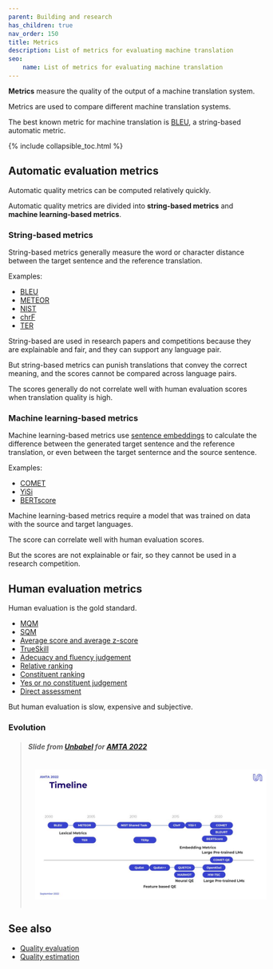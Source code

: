 ```yaml
---
parent: Building and research
has_children: true
nav_order: 150
title: Metrics
description: List of metrics for evaluating machine translation
seo:
    name: List of metrics for evaluating machine translation
---
```


**Metrics** measure the quality of the output of a machine translation system.

Metrics are used to compare different machine translation systems.

The best known metric for machine translation is [BLEU](/nav_bar/building-and-research/metrics/bleu.md), a string-based automatic metric.

{% include collapsible_toc.html %}

## Automatic evaluation metrics

Automatic quality metrics can be computed relatively quickly.

Automatic quality metrics are divided into **string-based metrics** and **machine learning-based metrics**.

### String-based metrics

String-based metrics generally measure the word or character distance between the target sentence and the reference translation.

Examples:
- [BLEU](/nav_bar/building-and-research/metrics/bleu.md)
- [METEOR](/nav_bar/building-and-research/metrics/meteor.md)
- [NIST](/nav_bar/building-and-research/metrics/nist.md)
- [chrF](/nav_bar/building-and-research/metrics/chrF.md)
- [TER](/nav_bar/building-and-research/metrics/ter.md)

String-based are used in research papers and competitions because they are explainable and fair, and they can support any language pair.

But string-based metrics can punish translations that convey the correct meaning, and the scores cannot be compared across language pairs.

The scores generally do not correlate well with human evaluation scores when translation quality is high.


### Machine learning-based metrics

Machine learning-based metrics use [sentence embeddings](/nav_bar/concepts/sentence-embeddings.md) to calculate the difference between the generated target sentence and the reference translation, or even between the target senternce and the source sentence.

Examples:
- [COMET](/nav_bar/building-and-research/metrics/comet.md)
- [YiSi](/nav_bar/building-and-research/metrics/yisi.md)
- [BERTscore](/nav_bar/building-and-research/metrics/bertscore.md)

Machine learning-based metrics require a model that was trained on data with the source and target languages.

The score can correlate well with human evaluation scores.

But the scores are not explainable or fair, so they cannot be used in a research competition.


## Human evaluation metrics

Human evaluation is the gold standard.

- [MQM](/nav_bar/building-and-research/metrics/human-evaluation-metrics.md#mqm)
- [SQM](/nav_bar/building-and-research/metrics/human-evaluation-metrics.md#sqm)
- [Average score and average z-score](/nav_bar/building-and-research/metrics/human-evaluation-metrics.md#average-score-and-average-z-score)
- [TrueSkill](/nav_bar/building-and-research/metrics/human-evaluation-metrics.md#trueskill)
- [Adecuacy and fluency judgement](/nav_bar/building-and-research/metrics/human-evaluation-metrics.md#adequacy-and-fluency-judgement)
- [Relative ranking](/nav_bar/building-and-research/metrics/human-evaluation-metrics.md#relative-ranking)
- [Constituent ranking](/nav_bar/building-and-research/metrics/human-evaluation-metrics.md#constituent-ranking)
- [Yes or no constituent judgement](/nav_bar/building-and-research/metrics/human-evaluation-metrics.md#yes-and-no-constituent-judgement)
- [Direct assessment](/nav_bar/building-and-research/metrics/human-evaluation-metrics.md#direct-assessment)

But human evaluation is slow, expensive and subjective.


### Evolution
>
> ##### Slide from [Unbabel](/nav_bar/more/industry/companies.md#unbabel) for [AMTA 2022](/nav_bar/events/amta2022.md)
> <img title='Evaluation timeline' src='/nav_bar/building-and-research/quality/metrics/timeline.jpg' width='700' style='padding: 1em;' />


## See also

- [Quality evaluation](/nav_bar/building-and-research/quality-evaluation.md)
- [Quality estimation](/nav_bar/building-and-research/quality-estimation.md)
